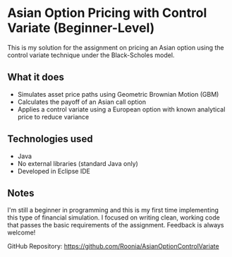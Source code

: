 # Asian Option Pricing with Control Variate (Beginner-Level)

This is my solution for the assignment on pricing an Asian option using the control variate technique under the Black-Scholes model.

## What it does

- Simulates asset price paths using Geometric Brownian Motion (GBM)
- Calculates the payoff of an Asian call option
- Applies a control variate using a European option with known analytical price to reduce variance

## Technologies used

- Java
- No external libraries (standard Java only)
- Developed in Eclipse IDE

## Notes

I'm still a beginner in programming and this is my first time implementing this type of financial simulation. I focused on writing clean, working code that passes the basic requirements of the assignment. Feedback is always welcome!

GitHub Repository:
https://github.com/Roonia/AsianOptionControlVariate
